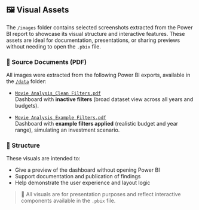 ## 🖼️ Visual Assets

The `/images` folder contains selected screenshots extracted from the Power BI report to showcase its visual structure and interactive features. These assets are ideal for documentation, presentations, or sharing previews without needing to open the `.pbix` file.

### 📄 Source Documents (PDF)

All images were extracted from the following Power BI exports, available in the [`/data`](./data) folder:

- [`Movie Analysis_Clean Filters.pdf`](./Data/Movie%20Analysis_Clean%20Filters.pdf)  
  Dashboard with **inactive filters** (broad dataset view across all years and budgets).

- [`Movie Analysis_Example Filters.pdf`](./Data/Movie%20Analysis_Example%20Filters.pdf)  
  Dashboard with **example filters applied** (realistic budget and year range), simulating an investment scenario.


### 📂 Structure

These visuals are intended to:

- Give a preview of the dashboard without opening Power BI
- Support documentation and publication of findings
- Help demonstrate the user experience and layout logic

> 📌 All visuals are for presentation purposes and reflect interactive components available in the `.pbix` file.
